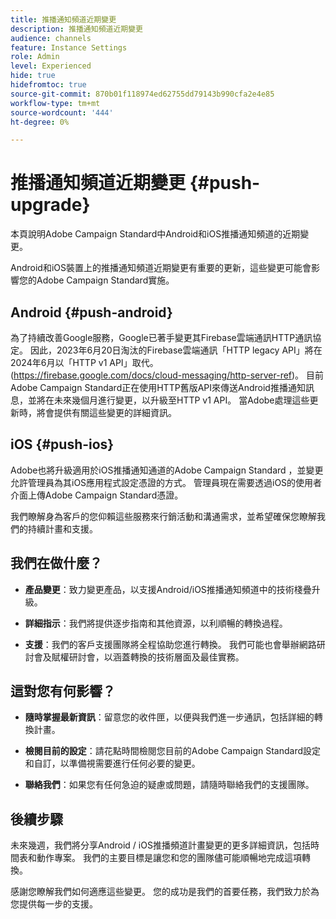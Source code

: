 ```yaml
---
title: 推播通知頻道近期變更
description: 推播通知頻道近期變更
audience: channels
feature: Instance Settings
role: Admin
level: Experienced
hide: true
hidefromtoc: true
source-git-commit: 870b01f118974ed62755dd79143b990cfa2e4e85
workflow-type: tm+mt
source-wordcount: '444'
ht-degree: 0%

---
```


# 推播通知頻道近期變更 {#push-upgrade}

本頁說明Adobe Campaign Standard中Android和iOS推播通知頻道的近期變更。

Android和iOS裝置上的推播通知頻道近期變更有重要的更新，這些變更可能會影響您的Adobe Campaign Standard實施。

## Android {#push-android}

為了持續改善Google服務，Google已著手變更其Firebase雲端通訊HTTP通訊協定。 因此，2023年6月20日淘汰的Firebase雲端通訊「HTTP legacy API」將在2024年6月以「HTTP v1 API」取代。 (https://firebase.google.com/docs/cloud-messaging/http-server-ref)。 目前Adobe Campaign Standard正在使用HTTP舊版API來傳送Android推播通知訊息，並將在未來幾個月進行變更，以升級至HTTP v1 API。 當Adobe處理這些更新時，將會提供有關這些變更的詳細資訊。

## iOS {#push-ios}

Adobe也將升級適用於iOS推播通知通道的Adobe Campaign Standard ，並變更允許管理員為其iOS應用程式設定憑證的方式。 管理員現在需要透過iOS的使用者介面上傳Adobe Campaign Standard憑證。

我們瞭解身為客戶的您仰賴這些服務來行銷活動和溝通需求，並希望確保您瞭解我們的持續計畫和支援。

## 我們在做什麼？

* **產品變更**：致力變更產品，以支援Android/iOS推播通知頻道中的技術棧疊升級。

* **詳細指示**：我們將提供逐步指南和其他資源，以利順暢的轉換過程。

* **支援**：我們的客戶支援團隊將全程協助您進行轉換。 我們可能也會舉辦網路研討會及賦權研討會，以涵蓋轉換的技術層面及最佳實務。

## 這對您有何影響？

* **隨時掌握最新資訊**：留意您的收件匣，以便與我們進一步通訊，包括詳細的轉換計畫。

* **檢閱目前的設定**：請花點時間檢閱您目前的Adobe Campaign Standard設定和自訂，以準備視需要進行任何必要的變更。

* **聯絡我們**：如果您有任何急迫的疑慮或問題，請隨時聯絡我們的支援團隊。

## 後續步驟

未來幾週，我們將分享Android / iOS推播頻道計畫變更的更多詳細資訊，包括時間表和動作專案。 我們的主要目標是讓您和您的團隊儘可能順暢地完成這項轉換。

感謝您瞭解我們如何適應這些變更。 您的成功是我們的首要任務，我們致力於為您提供每一步的支援。